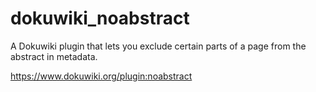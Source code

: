 # dokuwiki_noabstract
A Dokuwiki plugin that lets you exclude certain parts of a page from the abstract in metadata.

https://www.dokuwiki.org/plugin:noabstract
